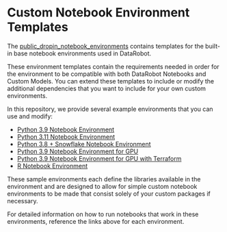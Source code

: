  # Custom Notebook Environment Templates
The [public_dropin_notebook_environments](https://github.com/datarobot/datarobot-user-models/tree/master/public_dropin_notebook_environments)
contains templates for the built-in base notebook environments used in DataRobot.

These environment templates contain the requirements needed in order for the environment to be compatible with 
both DataRobot Notebooks and Custom Models. 
You can extend these templates to include or modify the additional 
dependencies that you want to include for your own custom environments.

In this repository, we provide several example environments that you can use and modify:
* [Python 3.9 Notebook Environment](python39_notebook)
* [Python 3.11 Notebook Environment](python311_notebook)
* [Python 3.8 + Snowflake Notebook Environment](python38_snowflake_notebook)
* [Python 3.9 Notebook Environment for GPU](python39_notebook_gpu)
* [Python 3.9 Notebook Environment for GPU with Terraform](python39_notebook_gpu_tf)
* [R Notebook Environment](r_notebook)

These sample environments each define the libraries available in the environment 
and are designed to allow for simple custom notebook environments to be made that 
consist solely of your custom packages if necessary.

For detailed information on how to run notebooks that work in these environments, 
reference the links above for each environment.